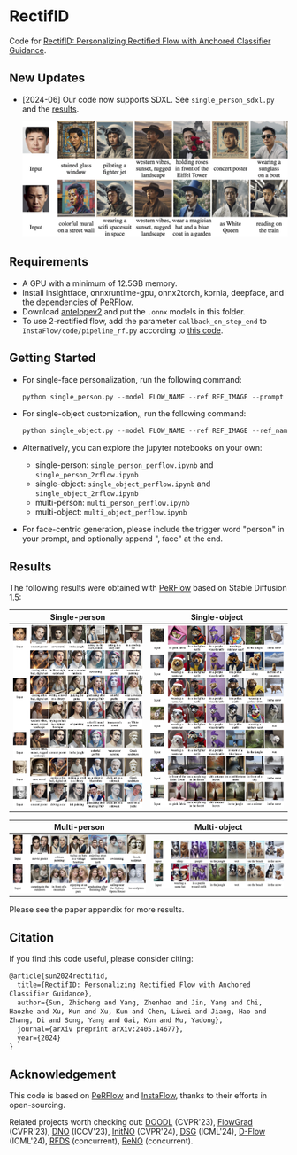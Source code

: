 # RectifID

Code for [RectifID: Personalizing Rectified Flow with Anchored Classifier Guidance](https://arxiv.org/abs/2405.14677).

## New Updates

* [2024-06] Our code now supports SDXL. See `single_person_sdxl.py` and the [results](assets/single_person_sdxl.pdf).

  ![single_person_sdxl](assets/single_person_sdxl.jpg)

## Requirements

* A GPU with a minimum of 12.5GB memory.
* Install insightface, onnxruntime-gpu, onnx2torch, kornia, deepface, and the dependencies of [PeRFlow](https://github.com/magic-research/piecewise-rectified-flow).
* Download [antelopev2](https://github.com/deepinsight/insightface/tree/master/python-package#model-zoo) and put the `.onnx` models in this folder.
* To use 2-rectified flow, add the parameter `callback_on_step_end` to `InstaFlow/code/pipeline_rf.py` according to [this code](https://github.com/huggingface/diffusers/blob/7e808e768a7305b3f8f9e981ad14f2de3598e9a6/src/diffusers/pipelines/stable_diffusion/pipeline_stable_diffusion.py#L757).

## Getting Started

* For single-face personalization, run the following command:

  ```python
  python single_person.py --model FLOW_NAME --ref REF_IMAGE --prompt PROMPT_LIST --out OUT_IMAGE_LIST
  ```

* For single-object customization,, run the following command:

  ```python
  python single_object.py --model FLOW_NAME --ref REF_IMAGE --ref_name REF_NAME --prompt PROMPT_LIST --out OUT_IMAGE_LIST
  ```
  
* Alternatively, you can explore the jupyter notebooks on your own:

  * single-person: `single_person_perflow.ipynb` and `single_person_2rflow.ipynb`
  * single-object: `single_object_perflow.ipynb` and `single_object_2rflow.ipynb`
  * multi-person: `multi_person_perflow.ipynb`
  * multi-object: `multi_object_perflow.ipynb`

* For face-centric generation, please include the trigger word "person" in your prompt, and optionally append ", face" at the end.

## Results

The following results were obtained with [PeRFlow](https://github.com/magic-research/piecewise-rectified-flow) based on Stable Diffusion 1.5:

| Single-person                              | Single-object                              |
| ------------------------------------------ | ------------------------------------------ |
| ![single_person](assets/single_person.jpg) | ![single_object](assets/single_object.jpg) |

| Multi-person                               | Multi-object                               |
| ------------------------------------------ | ------------------------------------------ |
| ![multi_person](assets/multi_person.jpg)   | ![multi_person](assets/multi_object.jpg)   |

Please see the paper appendix for more results.

## Citation

If you find this code useful, please consider citing:

```
@article{sun2024rectifid,
  title={RectifID: Personalizing Rectified Flow with Anchored Classifier Guidance},
  author={Sun, Zhicheng and Yang, Zhenhao and Jin, Yang and Chi, Haozhe and Xu, Kun and Xu, Kun and Chen, Liwei and Jiang, Hao and Zhang, Di and Song, Yang and Gai, Kun and Mu, Yadong},
  journal={arXiv preprint arXiv:2405.14677},
  year={2024}
}
```

## Acknowledgement

This code is based on [PeRFlow](https://github.com/magic-research/piecewise-rectified-flow) and [InstaFlow](https://github.com/gnobitab/InstaFlow), thanks to their efforts in open-sourcing.

Related projects worth checking out: [DOODL](https://github.com/salesforce/DOODL) (CVPR'23), [FlowGrad](https://github.com/gnobitab/FlowGrad) (CVPR'23), [DNO](https://github.com/korrawe/Diffusion-Noise-Optimization) (ICCV'23), [InitNO](https://github.com/xiefan-guo/initno) (CVPR'24), [DSG](https://github.com/LingxiaoYang2023/DSG2024) (ICML'24), [D-Flow](https://arxiv.org/abs/2402.14017) (ICML'24), [RFDS](https://github.com/yangxiaofeng/rectified_flow_prior) (concurrent), [ReNO](https://github.com/ExplainableML/ReNO) (concurrent).

